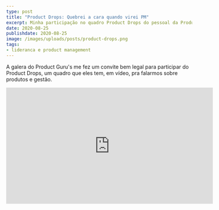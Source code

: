 ```yaml
---
type: post
title: "Product Drops: Quebrei a cara quando virei PM"
excerpt: Minha participação no quadro Product Drops do pessoal da Product Guru's
date: 2020-08-25
publishdate: 2020-08-25
image: /images/uploads/posts/product-drops.png
tags:
- lideranca e product management
---
```


A galera do Product Guru's me fez um convite bem legal para participar do Product Drops, um quadro que eles tem, em vídeo, pra falarmos sobre produtos e gestão. 

<iframe width="560" height="315" src="https://www.youtube.com/embed/JdULa-NDj6E" frameborder="0" allow="accelerometer; autoplay; encrypted-media; gyroscope; picture-in-picture" allowfullscreen></iframe>